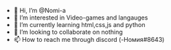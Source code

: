 - 👋 Hi, I’m @Nomi-a
- 👀 I’m interested in Video-games and langauges
- 🌱 I’m currently learning html,css,js and python
- 💞️ I’m looking to collaborate on nothing
- 📫 How to reach me through discord (-Номия#8643)

<!---
Nomi-a/Nomi-a is a ✨ special ✨ repository because its `README.md` (this file) appears on your GitHub profile.
You can click the Preview link to take a look at your changes.
--->
